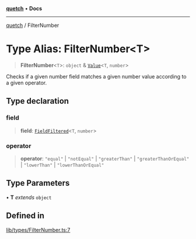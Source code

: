 [**quetch**](../README.md) • **Docs**

***

[quetch](../README.md) / FilterNumber

# Type Alias: FilterNumber\<T\>

> **FilterNumber**\<`T`\>: `object` & [`Value`](Value.md)\<`T`, `number`\>

Checks if a given number field matches a given number value according to a given operator.

## Type declaration

### field

> **field**: [`FieldFiltered`](FieldFiltered.md)\<`T`, `number`\>

### operator

> **operator**: `"equal"` \| `"notEqual"` \| `"greaterThan"` \| `"greaterThanOrEqual"` \| `"lowerThan"` \| `"lowerThanOrEqual"`

## Type Parameters

• **T** *extends* `object`

## Defined in

[lib/types/FilterNumber.ts:7](https://github.com/nevoland/quetch/blob/b70842cb9761fe7c217edef26e0fbc90449abccb/lib/types/FilterNumber.ts#L7)
